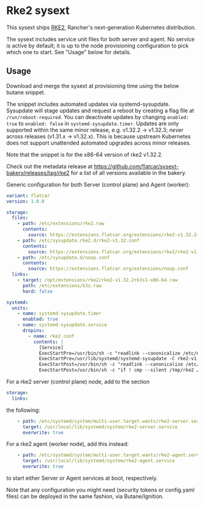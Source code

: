 # Rke2 sysext

This sysext ships [RKE2](https://docs.rke2.io/),
Rancher's next-generation Kubernetes distribution.

The sysext includes service unit files for both server and agent.
No service is active by default; it is up to the node provisioning configuration to pick which one to start.
See "Usage" below for details.

## Usage

Download and merge the sysext at provisioning time using the below butane snippet.

The snippet includes automated updates via systemd-sysupdate.
Sysupdate will stage updates and request a reboot by creating a flag file at `/run/reboot-required`.
You can deactivate updates by changing `enabled: true` to `enabled: false` in `systemd-sysupdate.timer`.
Updates are only supported within the same minor release, e.g. v1.32.2 -> v1.32.3; _never_ across releases (v1.31.x -> v1.32.x).
This is because upstream Kubernetes does not support unattended automated upgrades across minor releases.

Note that the snippet is for the x86-64 version of rke2 v1.32.2.

Check out the metadata release at https://github.com/flatcar/sysext-bakery/releases/tag/rke2 for a list of all versions available in the bakery.

Generic configuration for both Server (control plane) and Agent (worker):

```yaml
variant: flatcar
version: 1.0.0

storage:
  files:
    - path: /etc/extensions/rke2.raw
      contents:
        source: https://extensions.flatcar.org/extensions/rke2-v1.32.2+rke2r1-x86-64.raw
    - path: /etc/sysupdate.rke2.d/rke2-v1.32.conf
      contents:
        source: https://extensions.flatcar.org/extensions/rke2/rke2-v1.32.conf
    - path: /etc/sysupdate.d/noop.conf
      contents:
        source: https://extensions.flatcar.org/extensions/noop.conf
  links:
    - target: /opt/extensions/rke2/rke2-v1.32.2+k3s1-x86-64.raw
      path: /etc/extensions/k3s.raw
      hard: false

systemd:
  units:
    - name: systemd-sysupdate.timer
      enabled: true
    - name: systemd-sysupdate.service
      dropins:
        - name: rke2.conf
          contents: |
            [Service]
            ExecStartPre=/usr/bin/sh -c "readlink --canonicalize /etc/extensions/rke2.raw > /tmp/rke2"
            ExecStartPre=/usr/lib/systemd/systemd-sysupdate -C rke2-v1.32 update
            ExecStartPost=/usr/bin/sh -c "readlink --canonicalize /etc/extensions/rke2.raw > /tmp/rke2-new"
            ExecStartPost=/usr/bin/sh -c "if ! cmp --silent /tmp/rke2 /tmp/rke2-new; then touch /run/reboot-required; fi"
```

For a rke2 server (control plane) node, add to the section
```yaml
storage:
  links:
```
the following:
```yaml
    - path: /etc/systemd/system/multi-user.target.wants/rke2-server.service
      target: /usr/local/lib/systemd/system/rke2-server.service
      overwrite: true
```

For a rke2 agent (worker node), add this instead:
```yaml
    - path: /etc/systemd/system/multi-user.target.wants/rke2-agent.service
      target: /usr/local/lib/systemd/system/rke2-agent.service
      overwrite: true
```

to start either Server or Agent services at boot, respectively.

Note that any configuration you might need (security tokens or config.yaml files) can be deployed in the same fashion, via Butane/Ignition.
